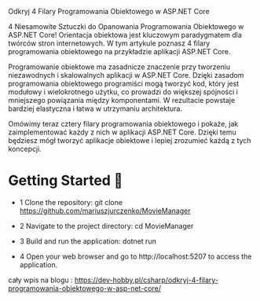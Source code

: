 ﻿
Odkryj 4 Filary Programowania Obiektowego w ASP.NET Core

4 Niesamowite Sztuczki do Opanowania Programowania Obiektowego w ASP.NET Core! Orientacja obiektowa jest kluczowym paradygmatem dla twórców stron internetowych. W tym artykule poznasz 4 filary programowania obiektowego na przykładzie aplikacji ASP.NET Core.

Programowanie obiektowe ma zasadnicze znaczenie przy tworzeniu niezawodnych i skalowalnych aplikacji w ASP.NET Core. Dzięki zasadom programowania obiektowego programiści mogą tworzyć kod, który jest modułowy i wielokrotnego użytku, co prowadzi do większej spójności i mniejszego powiązania między komponentami. W rezultacie powstaje bardziej elastyczna i łatwa w utrzymaniu architektura.

Omówimy teraz cztery filary programowania obiektowego i pokaże, jak zaimplementować każdy z nich w aplikacji ASP.NET Core. Dzięki temu będziesz mógł tworzyć aplikacje obiektowe i lepiej zrozumieć każdą z tych koncepcji.

# Getting Started 🚀
- 1 Clone the repository: 
git clone https://github.com/mariuszjurczenko/MovieManager

- 2 Navigate to the project directory: 
cd MovieManager

- 3 Build and run the application: 
dotnet run

- 4 Open your web browser and go to http://localhost:5207 to access the application.

 cały wpis na blogu : https://dev-hobby.pl/csharp/odkryj-4-filary-programowania-obiektowego-w-asp-net-core/
